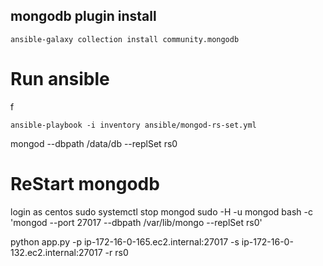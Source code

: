 ## mongodb plugin install
```
ansible-galaxy collection install community.mongodb
```
# Run ansible 
f
```
ansible-playbook -i inventory ansible/mongod-rs-set.yml

```

mongod --dbpath  /data/db --replSet rs0
# ReStart mongodb
login as centos
sudo systemctl stop mongod
sudo -H -u mongod bash -c 'mongod --port 27017 --dbpath /var/lib/mongo --replSet rs0' 

python app.py -p ip-172-16-0-165.ec2.internal:27017 -s ip-172-16-0-132.ec2.internal:27017 -r rs0





